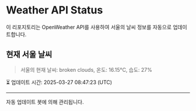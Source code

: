 
# Weather API Status

이 리포지토리는 OpenWeather API를 사용하여 서울의 날씨 정보를 자동으로 업데이트합니다.

## 현재 서울 날씨
> 서울의 현재 날씨: broken clouds, 온도: 16.15°C, 습도: 27%

⏳ 업데이트 시간: 2025-03-27 08:47:23 (UTC)

---
자동 업데이트 봇에 의해 관리됩니다.
